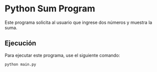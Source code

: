 # Python Sum Program

Este programa solicita al usuario que ingrese dos números y muestra la suma.

## Ejecución

Para ejecutar este programa, use el siguiente comando:

```bash
python main.py
